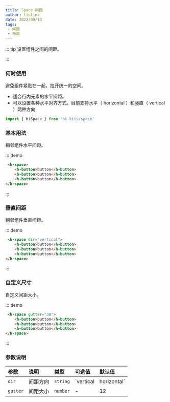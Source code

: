 ```yaml
---
title: Space 间距
author: liulina
date: 2022/09/13
tags:
 - 间距
 - 布局
---
```

::: tip
设置组件之间的间距。

:::
### 何时使用
避免组件紧贴在一起，拉开统一的空间。

- 适合行内元素的水平间距。
- 可以设置各种水平对齐方式。目前支持水平（ horizontal ）和竖直（ vertical ）两种方向
```ts
import { HiSpace } from 'hi-kits/space'
```
### 基本用法
相邻组件水平间距。

::: demo
```html
 <h-space>
    <h-button>button</h-button>
    <h-button>button</h-button>
    <h-button>button</h-button>
</h-space>

```
:::

### 垂直间距
相邻组件垂直间距。

::: demo
```html
 <h-space dir="vertical">
    <h-button>button</h-button>
    <h-button>button</h-button>
    <h-button>button</h-button>
</h-space>

```
:::

### 自定义尺寸
自定义间距大小。

::: demo
```html
 <h-space gutter="30">
    <h-button>button</h-button>
    <h-button>button</h-button>
    <h-button>button</h-button>
</h-space>

```
:::

### 参数说明

|参数|说明|类型|可选值|默认值
|:--|:--|:--|:-----|:---
| `dir` | 间距方向| `string` | `vertical | horizontal` | `horizontal`
| `gutter` | 间距大小	| `number` | - | 12


